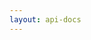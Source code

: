 ```yaml
---
layout: api-docs
---
```


<script setup  lang="ts">
import { ApiReference } from "@scalar/api-reference";
import "@scalar/api-reference/style.css";
</script>


<ApiReference
  :configuration="{
    spec: {
      url: 'https://superstreamer.xyz/openapi-stitcher.json'
    },
    hideTestRequestButton: true
  }" 
/>